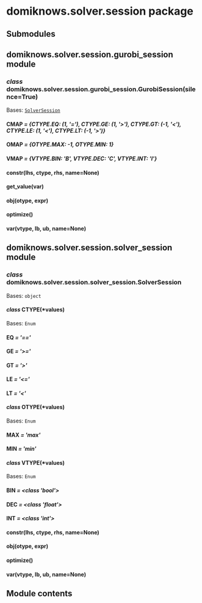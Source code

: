 # domiknows.solver.session package

## Submodules

## domiknows.solver.session.gurobi_session module

### *class* domiknows.solver.session.gurobi_session.GurobiSession(silence=True)

Bases: [`SolverSession`](#domiknows.solver.session.solver_session.SolverSession)

#### CMAP *= {CTYPE.EQ: (1, '='), CTYPE.GE: (1, '>'), CTYPE.GT: (-1, '<'), CTYPE.LE: (1, '<'), CTYPE.LT: (-1, '>')}*

#### OMAP *= {OTYPE.MAX: -1, OTYPE.MIN: 1}*

#### VMAP *= {VTYPE.BIN: 'B', VTYPE.DEC: 'C', VTYPE.INT: 'I'}*

#### constr(lhs, ctype, rhs, name=None)

#### get_value(var)

#### obj(otype, expr)

#### optimize()

#### var(vtype, lb, ub, name=None)

## domiknows.solver.session.solver_session module

### *class* domiknows.solver.session.solver_session.SolverSession

Bases: `object`

#### *class* CTYPE(\*values)

Bases: `Enum`

#### EQ *= '=='*

#### GE *= '>='*

#### GT *= '>'*

#### LE *= '<='*

#### LT *= '<'*

#### *class* OTYPE(\*values)

Bases: `Enum`

#### MAX *= 'max'*

#### MIN *= 'min'*

#### *class* VTYPE(\*values)

Bases: `Enum`

#### BIN *= <class 'bool'>*

#### DEC *= <class 'float'>*

#### INT *= <class 'int'>*

#### constr(lhs, ctype, rhs, name=None)

#### obj(otype, expr)

#### optimize()

#### var(vtype, lb, ub, name=None)

## Module contents
